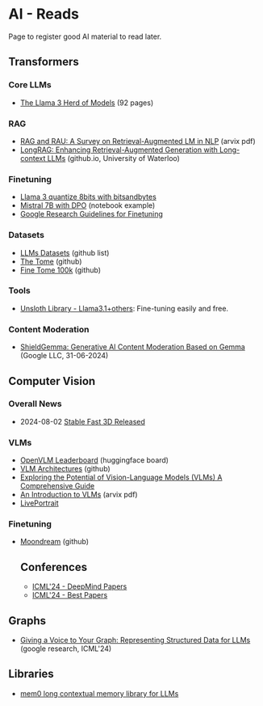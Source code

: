 # AI - Reads

Page to register good AI material to read later.

## Transformers

### Core LLMs
- [The Llama 3 Herd of Models](https://scontent.fbom3-2.fna.fbcdn.net/v/t39.2365-6/452387774_1036916434819166_4173978747091533306_n.pdf?_nc_cat=104&ccb=1-7&_nc_sid=3c67a6&_nc_ohc=t6egZJ8QdI4Q7kNvgFAjx7y&_nc_ht=scontent.fbom3-2.fna&oh=00_AYBV76QA0hhnN6YXD4cd0_OFrJYN8AW2NBOdQp21U1zVwA&oe=66A5D24D) (92 pages)

### RAG
- [RAG and RAU: A Survey on Retrieval-Augmented LM in NLP](https://arxiv.org/pdf/2404.19543) (arvix pdf)
- [LongRAG: Enhancing Retrieval-Augmented Generation with Long-context LLMs](https://tiger-ai-lab.github.io/LongRAG/) (github.io, University of Waterloo)

### Finetuning
- [Llama 3 quantize 8bits with bitsandbytes](https://towardsdatascience.com/quantize-llama-3-8b-with-bitsandbytes-to-preserve-its-accuracy-e84283b233f7)
- [Mistral 7B with DPO](https://mlabonne.github.io/blog/posts/Fine_tune_Mistral_7b_with_DPO.html) (notebook example)
- [Google Research Guidelines for Finetuning](https://github.com/google-research/tuning_playbook)

### Datasets
- [LLMs Datasets](https://github.com/mlabonne/llm-datasets) (github list)
- [The Tome](https://huggingface.co/datasets/arcee-ai/The-Tome) (github)
- [Fine Tome 100k](https://huggingface.co/datasets/mlabonne/FineTome-100k) (github)

### Tools
- [Unsloth Library - Llama3.1+others](https://github.com/unslothai/unsloth): Fine-tuning easily and free.

### Content Moderation
- [ShieldGemma: Generative AI Content Moderation Based on Gemma](https://arxiv.org/abs/2407.21772) (Google LLC, 31-06-2024)

## Computer Vision

### Overall News
- 2024-08-02 [Stable Fast 3D Released](https://stability.ai/news/introducing-stable-fast-3d)

### VLMs
- [OpenVLM Leaderboard](https://huggingface.co/spaces/opencompass/open_vlm_leaderboard) (huggingface board)
- [VLM Architectures](https://github.com/gokayfem/awesome-vlm-architectures/blob/main/README.md) (github)
- [Exploring the Potential of Vision-Language Models (VLMs) A Comprehensive Guide](https://medium.com/thedeephub/exploring-the-potential-of-vision-language-models-vlms-in-ai-a-comprehensive-guide-409b4d897117)
- [An Introduction to VLMs](https://arxiv.org/pdf/2405.17247v1) (arvix pdf)
- [LivePortrait](https://github.com/KwaiVGI/LivePortrait)

### Finetuning
- [Moondream](https://github.com/vikhyat/moondream/blob/main/notebooks/Finetuning.ipynb) (github)

  ## Conferences
  - [ICML'24 - DeepMind Papers](https://deepmind.google/discover/events/icml-2024)
  - [ICML'24 - Best Papers](https://medium.com/@djohraiberra/icml-2024-top-papers-whats-new-in-machine-learning-cca7f9a953e3)

## Graphs
- [Giving a Voice to Your Graph: Representing Structured Data for LLMs](https://media.licdn.com/dms/document/media/D4E1FAQFW0D-CL3pK0w/feedshare-document-pdf-analyzed/0/1721575359199?e=1722470400&v=beta&t=vj3mITRP8IaP14ytitL8nWlNmhvo_--zjjy0dQPJ0i4) (google research, ICML'24)

## Libraries
- [mem0 long contextual memory library for LLMs](https://github.com/mem0ai/mem0)

